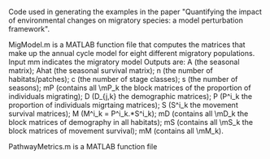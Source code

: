Code used in generating the examples in the paper "Quantifying the impact of environmental changes on migratory species: a model perturbation framework".

MigModel.m is a MATLAB function file that computes the matrices that make up the annual cycle model for eight different migratory populations. 
  Input mm indicates the migratory model 
  Outputs are:  A (the seasonal matrix); Ahat (the seasonal survival matrix); n (the number of habitats/patches); c (the number of stage classes); s (the number of seasons); mP (contains all \mP_k the block matrices 									of the proportion of individuals migrating); D (D_{j,k} the demographic matrices); P (P^i_k the proportion of individuals migrtaing matrices); S (S^i_k the movement survival matrices); M (M^i_k = 										P^i_k.*S^i_k); mD (contains all \mD_k the block matrices of demography in all habitats); mS (contains all \mS_k the block matrices of movement survival); mM (contains all \mM_k).

PathwayMetrics.m is a MATLAB function file 
